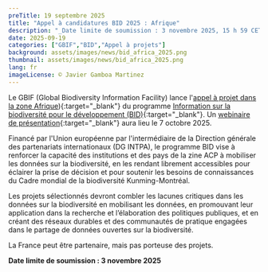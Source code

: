 ```yaml
---
preTitle: 19 septembre 2025
title: "Appel à candidatures BID 2025 : Afrique"
description: "_Date limite de soumission : 3 novembre 2025, 15 h 59 CET (UTC+1)_"
date: 2025-09-19
categories: ["GBIF","BID","Appel à projets"]
background: assets/images/news/bid_africa_2025.png
thumbnail: assets/images/news/bid_africa_2025.png
lang: fr
imageLicense: © Javier Gamboa Martinez
---
```

Le GBIF (Global Biodiversity Information Facility) lance l'[appel à projet dans la zone Afrique](https://www.gbif.org/fr/news/6r10aNQtkCTx78IdizV1gw/appel-a-candidatures-bid-2025-afrique)){:target="_blank"} du programme [Information sur la biodiversité pour le développement (BID)](https://www.gbif.org/fr/bid){:target="_blank"}. Un [webinaire de présentation](https://www.gbif.org/fr/event/1a6J5ETKQPmyUBNB9mTvQS/open-question-and-answer-session-for-bid-2025-africa){:target="_blank"} aura lieu le 7 octobre 2025.

Financé par l'Union européenne par l'intermédiaire de la Direction générale des partenariats internationaux (DG INTPA), le programme BID vise à renforcer la capacité des institutions et des pays de la zine ACP à mobiliser les données sur la biodiversité, en les rendant librement accessibles pour éclairer la prise de décision et pour soutenir les besoins de connaissances du Cadre mondial de la biodiversité Kunming-Montréal.


Les projets sélectionnés devront combler les lacunes critiques dans les données sur la biodiversité en mobilisant les données, en promouvant leur application dans la recherche et l’élaboration des politiques publiques, et en créant des réseaux durables et des communautés de pratique engagées dans le partage de données ouvertes sur la biodiversité.


La France peut être partenaire, mais pas porteuse des projets.


**Date limite de soumission : 3 novembre 2025**

